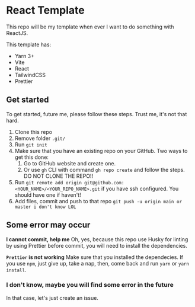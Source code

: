 # React Template

This repo will be my template when ever I want to do something with ReactJS.

This template has:

- Yarn 3+
- Vite
- React
- TailwindCSS
- Prettier

## Get started

To get started, future me, please follow these steps. Trust me, it's not that hard.

1. Clone this repo
2. Remove folder `.git/`
3. Run `git init`
4. Make sure that you have an existing repo on your GitHub. Two ways to get this done:
   1. Go to GitHub website and create one.
   2. Or use `gh` CLI with command `gh repo create` and follow the steps. DO NOT CLONE THE REPO!!
5. Run `git remote add origin git@github.com:<YOUR_NAME>/<YOUR_REPO_NAME>.git` if you have ssh configured. You should have one if haven't!
6. Add files, commit and push to that repo `git push -u origin main or master i don't know LOL`

## Some error may occur

**I cannot commit, help me**
Oh, yes, because this repo use Husky for linting by using Prettier before commit, you will need to install the dependencies.

**`Prettier` is not working**
Make sure that you installed the dependecies. If you use `npm`, just give up, take a nap, then, come back and run `yarn` or `yarn install`.

### I don't know, maybe you will find some error in the future

In that case, let's just create an issue.
